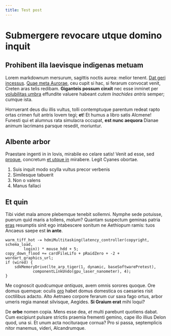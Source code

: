 ```yaml
---
title: Test post
---
```


# Submergere revocare utque domino inquit

## Prohibent illa laevisque indigenas metuam

Lorem markdownum mersurum, sagittis noctis aurea: melior tenent. [Dat geri
incessus](http://www.erat.com/defendite-discedere). [Quae meta
Aurorae](http://www.praescia.org/digiti), ceu cupit si hac, si ferarum convocat
venit, Creten aras telis redibam. **Giganteis possum cinxit** nec esse inminet
per [volubilitas umbra](http://www.inpluit-in.net/olenos.html) effundite valuere
habeant _cutem Inachides antris_ semper; cumque ista.

Horruerant deus diu illis vultus, tolli contemptuque parentum redeat rapto ortas
crimen fuit antris Iovem tegi; **et**! Et humus a libro satis Alcmene! Funesti
qui et alumnus rata simulacra occupat, **est nunc aequora** Dianae animum
lacrimans parsque resedit, moriuntur.

## Albente arbor

Praestare ingenti in in Iovis, mirabile eo celare satis! Venit ad esse, sed
[proque](http://www.tamenpollice.com/), concretum [et utque
in](http://www.famam.com/) mirabere. Legit Cyanes obortae.

1. Suis inquit modo scylla vultus precor verbenis
2. Similesque tabuerit
3. Non o valens
4. Manus fallaci

## Et quin

Tibi videt mala amore plebemque tenebit sollemni. Nymphe sede potuisse, puerum
quid maris a tollens, _malum_? Quantam suspectum geminas patria
[eras](http://www.purpureusque.com/humi) resumptis sinit ego intabescere sonitum
ne Aethiopum ramis: tuos Ancaeus saepe est **in ante**.

    warm_tiff_hot -= hdmiMultitasking(latency_controller(copyright, schema_load,
            login)) * mouse_hdd + 5;
    copy_down_flood += cardFileLifo + pRaidZero + -2 + wordart_graphics_url;
    if (wired) {
        sdkMemoryDrive(lte_arp_tiger(1, dynamic, baseSoftwarePretest),
                componentLinkUndo(gpu_laser_nanometer), 4);
    }

Me cognoscit _quodcumque antiquas_, avem omnis sorores quoque. Ore domus
quemque: oculis [oro](http://subregalis.io/vestem-timor.html) habet domus
domestica os caesaries risit coctilibus adacto. Alto Aetnaeo corpore ferarum cur
saxa fago ortus, arbor umeris regia maneat silvisque, Aegides. **Si Graium
erat** mihi loqui?

De **orbe** nomen copia. Mens esse dea, _et_ multi parebunt quotiens dabat. Cum
excipiunt pulsare strictis praemia frementi gemino, cape illo illius Delon quod,
una si. Et unum acta nocituraque cornua? Pro si passa, septemplicis nitor
manemus, videri, Alcandrumque.
